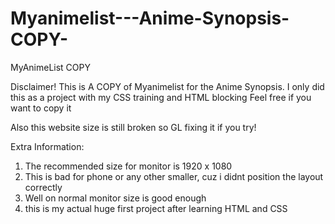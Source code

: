 # Myanimelist---Anime-Synopsis-COPY-
MyAnimeList COPY

Disclaimer!
This is A COPY of Myanimelist for the Anime Synopsis.
I only did this as a project with my CSS training and HTML blocking
Feel free if you want to copy it

Also this website size is still broken so GL fixing it if you try!

Extra Information:
1. The recommended size for monitor is 1920 x 1080
2. This is bad for phone or any other smaller, cuz i didnt position the layout correctly
3. Well on normal monitor size is good enough
4. this is my actual huge first project after learning HTML and CSS
